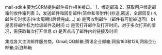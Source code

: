 mail-sdk主要为SCRM提供邮件操作相关接口。
1，绑定邮箱
2，获取用户绑定邮箱的收件箱列表
3，发送邮件和回复邮件(简单和带附件)(抄送,密送，全部回复)
4, 邮件实时状态(生命周期)(后续完成....)
  a) 是否收到邮件（邮件有可能被退回）
  b) 是否将邮件标为垃圾邮件及时间
  c) 是否打开邮件及打开时间，对于多次打开的情况，需获取每次打开信息
  d) 是否点击了邮件内的链接及时间

集成各大主流邮件服务商，Gmail;QQ邮箱;腾讯企业邮箱;网易163和126;网易企业邮箱;新浪邮箱